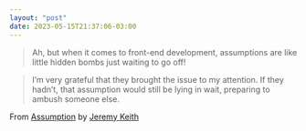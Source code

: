 ```yaml
---
layout: "post"
date: 2023-05-15T21:37:06-03:00
---
```


> Ah, but when it comes to front-end development, assumptions are like little hidden bombs just waiting to go off!

> I’m very grateful that they brought the issue to my attention. If they hadn’t, that assumption would still be lying in wait, preparing to ambush someone else.

From [Assumption](https://adactio.com/journal/20137) by [Jeremy Keith](https://adactio.com/)
